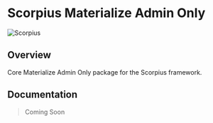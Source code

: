 # Scorpius Materialize Admin Only

![Scorpius][1]

## Overview
Core Materialize Admin Only package for the Scorpius framework.

## Documentation
> Coming Soon

[1]: https://raw.githubusercontent.com/scorpiusjs/graphics/master/logos/scorpiusjs-logo.png


